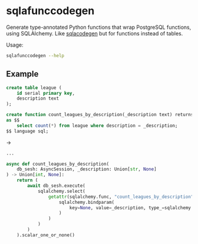 # sqlafunccodegen

Generate type-annotated Python functions that wrap PostgreSQL functions, using
SQLAlchemy.
Like [sqlacodegen](https://github.com/agronholm/sqlacodegen)
but for functions instead of tables.

Usage:
```bash
sqlafunccodegen --help
```

## Example

```sql
create table league (
    id serial primary key,
    description text
);

create function count_leagues_by_description(_description text) returns integer
as $$
    select count(*) from league where description = _description;
$$ language sql;
```

->

```python
...

async def count_leagues_by_description(
    db_sesh: AsyncSession, _description: Union[str, None]
) -> Union[int, None]:
    return (
        await db_sesh.execute(
            sqlalchemy.select(
                getattr(sqlalchemy.func, "count_leagues_by_description")(
                    sqlalchemy.bindparam(
                        key=None, value=_description, type_=sqlalchemy.Text
                    )
                )
            )
        )
    ).scalar_one_or_none()
```